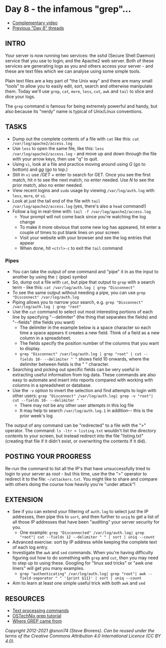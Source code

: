 # Day 8 - the infamous "grep"...

* [Complementary video](https://youtu.be/kG5JGJN5iTc)
* [Previous "Day 8" threads](https://www.reddit.com/r/linuxupskillchallenge/search/?q=Day%208&restrict_sr=1)

## INTRO

Your server is now running two services: the *sshd* (Secure Shell Daemon) service that you use to login; and the Apache2 web server. Both of these services are generating logs as you and others access your server - and these are text files which we can analyse using some simple tools.

Plain text files are a key part of "the Unix way" and there are many small "tools" to allow you to easily edit, sort, search and otherwise manipulate them. Today we'll use `grep`, `cat`, `more`, `less`, `cut`, `awk` and `tail` to slice and dice your logs.

The `grep` command is famous for being extremely powerful and handy, but also because its "nerdy" name is typical of Unix/Linux conventions.

## TASKS

* Dump out the complete contents of a file with `cat` like this: `cat /var/log/apache2/access.log`
* Use `less` to open the same file, like this: `less /var/log/apache2/access.log` - and move up and down through the file with your arrow keys, then use "q" to quit.
* Using `vi`, look at a file and practice moving around using *G* (go to bottom) and *gg* (go to top.) 
* Still in `vi` use */GET* + enter to search for GET. Once you see the first match, hit *n* to see the next match, no enter needed. Use *N* to see the prior match, also no enter needed.
* View recent logins and `sudo` usage by viewing `/var/log/auth.log` with `less`, `more`, or `vi`.
* Look at just the tail end of the file with `tail /var/log/apache2/access.log` (yes, there's also a `head` command!)
* Follow a log in real-time with: `tail -f /var/log/apache2/access.log`
  * Your prompt will not come back since you're watching the log change
  * To make it more obvious that some new log has appeared, hit enter a couple of times to put blank lines on your screen
  * Visit your website with your browser and see the log entries that appear
  * When done, hit `<ctrl>-c` to exit the `tail` command

### Pipes 

* You can take the output of one command and "pipe" it in as the input to another by using the `|` (pipe) symbol
* So, dump out a file with `cat`, but pipe that output to `grep` with a search term - like this: `cat /var/log/auth.log | grep "Disconnect"`
* To see the same output without needing a pipe, you can use `grep "Disconnect" /var/log/auth.log`
* Piping allows you to narrow your search, e.g. `grep "Disconnect" /var/log/auth.log | grep "root"`
* Use the `cut` command to select out most interesting portions of each line by specifying "--delimiter" (the thing that separates the fields) and "--fields" (the fields you want)
  * The delimiter in the example below is a space character so each time a space appears it creates a new field. Think of a field as a new column in a spreadsheet.
  * The fields specify the position number of the columns that you want to display.
  * `grep "Disconnect" /var/log/auth.log | grep "root" | cut --fields 10- --delimiter " "` shows field 10 onwards, where the delimiter between fields is the " " character.
* Searching and picking out specific fields can be very useful in extracting useful information from log data. These commands are also easy to automate and insert into reports compared with working with columns in a spreadsheet or database.
* Use the `-v` option to invert the selection and find attempts to login with other users: `grep "Disconnect" /var/log/auth.log| grep -v "root"| cut --fields 10- --delimiter " "`
  * There may not be any other user attempts in this log file
  * It may help to search `/var/log/auth.log.1` in addition-- this is the prior week's log

The output of any command can be "redirected" to a file with the ">" operator. The command: `ls -ltr > listing.txt` wouldn't list the directory contents to your screen, but instead redirect into the file "listing.txt" (creating that file if it didn't exist, or overwriting the contents if it did).

## POSTING YOUR PROGRESS

Re-run the command to list all the IP's that have unsuccessfully tried to login to your server as *root* - but this time, use the the ">" operator to redirect it to the file: `~/attackers.txt`. You might like to share and compare with others doing the course how heavily you're "under attack"!

## EXTENSION

* See if you can extend your filtering of `auth.log` to select just the IP addresses, then pipe this to `sort`, and then further to `uniq` to get a list of all those IP addresses that have been "auditing" your server security for you.
  * One example: `grep "Disconnected" /var/log/auth.log| grep "root"| cut --fields 12 --delimiter " " | sort | uniq --count`
* Advanced exercise: sort by IP address while keeping the complete text of each log entry.
* Investigate the `awk` and `sed` commands. When you're having difficulty figuring out how to do something with `grep` and `cut`, then you may need to step up to using these. Googling for "linux sed tricks" or "awk one liners" will get you many examples.
  * `grep "authenticating" /var/log/auth.log| grep "root"| awk --field-separator " " '{print $11}' | sort | uniq --count`
* Aim to learn at least one simple useful trick with both `awk` and `sed`

## RESOURCES

* [Text processing commands](https://www.youtube.com/watch?v=nLa6jAbULe8&t=97s)
* [OSTechNix grep tutorial](https://www.ostechnix.com/the-grep-command-tutorial-with-examples-for-beginners/)
* [Where GREP came from](https://www.youtube.com/watch?v=NTfOnGZUZDk)

*Copyright 2012-2021 @snori74 (Steve Brorens). Can be reused under the terms of the Creative Commons Attribution 4.0 International Licence (CC BY 4.0).*
